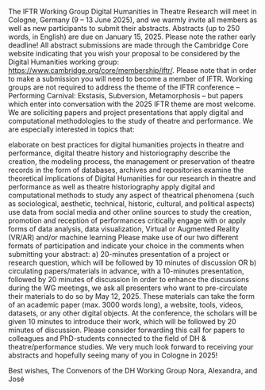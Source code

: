 The IFTR Working Group Digital Humanities in Theatre Research will meet in Cologne, Germany (9 – 13 June 2025), and we warmly invite all members as well as new participants to submit their abstracts. Abstracts (up to 250 words, in English) are due on January 15, 2025. Please note the rather early deadline!
All abstract submissions are made through the Cambridge Core website indicating that you wish your proposal to be considered by the Digital Humanities working group: https://www.cambridge.org/core/membership/iftr/. Please note that in order to make a submission you will need to become a member of IFTR. Working groups are not required to address the theme of the IFTR conference – Performing Carnival: Ekstasis, Subversion, Metamorphosis – but papers which enter into conversation with the 2025 IFTR theme are most welcome.
We are soliciting papers and project presentations that apply digital and computational methodologies to the study of theatre and performance. We are especially interested in topics that:

elaborate on best practices for digital humanities projects in theatre and performance, digital theatre history and historiography
describe the creation, the modeling process, the management or preservation of theatre records in the form of databases, archives and repositories
examine the theoretical implications of Digital Humanities for our research in theatre and performance as well as theatre historiography
apply digital and computational methods to study any aspect of theatrical phenomena (such as sociological, aesthetic, technical, historic, cultural, and political aspects)
use data from social media and other online sources to study the creation, promotion and reception of performances
critically engage with or apply forms of data analysis, data visualization, Virtual or Augmented Reality (VR/AR) and/or machine learning 
Please make use of our two different formats of participation and indicate your choice in the comments when submitting your abstract:
a) 20-minutes presentation of a project or research question, which will be followed by 10 minutes of discussion
OR
b) circulating papers/materials in advance, with a 10-minutes presentation, followed by 20 minutes of discussion
In order to enhance the discussions during the WG meetings, we ask all presenters who want to pre-circulate their materials to do so by May 12, 2025. These materials can take the form of an academic paper (max. 3000 words long), a website, tools, videos, datasets, or any other digital objects. At the conference, the scholars will be given 10 minutes to introduce their work, which will be followed by 20 minutes of discussion.
Please consider forwarding this call for papers to colleagues and PhD-students connected to the field of DH & theatre/performance studies. We very much look forward to receiving your abstracts and hopefully seeing many of you in Cologne in 2025!

Best wishes,
The Convenors of the DH Working Group
Nora, Alexandra, and José
